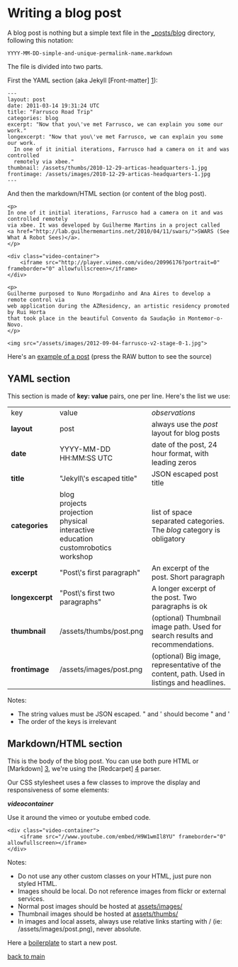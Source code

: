 Writing a blog post
===================

A blog post is nothing but a simple text file in the [_posts/blog](_posts/blog) directory, following this notation:

```
YYYY-MM-DD-simple-and-unique-permalink-name.markdown
```

The file is divided into two parts.

First the YAML section (aka Jekyll [Front-matter] [1]):

```
---
layout: post
date: 2011-03-14 19:31:24 UTC
title: "Farrusco Road Trip"
categories: blog
excerpt: "Now that you\'ve met Farrusco, we can explain you some our work."
longexcerpt: "Now that you\'ve met Farrusco, we can explain you some our work.
  In one of it initial iterations, Farrusco had a camera on it and was controlled
  remotely via xbee."
thumbnail: /assets/thumbs/2010-12-29-articas-headquarters-1.jpg
frontimage: /assets/images/2010-12-29-articas-headquarters-1.jpg
---
```

And then the markdown/HTML section (or content of the blog post).

```
<p>
In one of it initial iterations, Farrusco had a camera on it and was controlled remotely
via xbee. It was developed by Guilherme Martins in a project called
<a href="http://lab.guilhermemartins.net/2010/04/11/swars/">SWARS (See What A Robot Sees)</a>.
</p>

<div class="video-container">
    <iframe src="http://player.vimeo.com/video/20996176?portrait=0" frameborder="0" allowfullscreen></iframe>
</div>

<p>
Guilherme purposed to Nuno Morgadinho and Ana Aires to develop a remote control via
web application during the AZResidency, an artistic residency promoted by Rui Horta
that took place in the beautiful Convento da Saudação in Montemor-o-Novo.
</p>

<img src="/assets/images/2012-09-04-farrusco-v2-stage-0-1.jpg">
```

Here's an [example of a post](_posts/blog/2011-03-14-farrusco-road-trip.markdown) (press the RAW button to see the source)

YAML section
------------

This section is made of **key: value** pairs, one per line. Here's the list we use:

<table>
    <tr>
        <td>key</td>
        <td>value</td>
        <td><em>observations</em></td>
    </tr>
    <tr>
        <td><b>layout</b></td>
        <td>post</td>
        <td>always use the <em>post</em> layout for blog posts</td>
    </tr>
    <tr>
        <td><b>date</b></td>
        <td>YYYY-MM-DD HH:MM:SS UTC</td>
        <td>date of the post, 24 hour format, with leading zeros</td>
    </tr>
    <tr>
        <td><b>title</b></td>
        <td>"Jekyll\'s escaped title"</td>
        <td>JSON escaped post title</td>
    </tr>
    <tr>
        <td><b>categories</b></td>
        <td>blog<br/>projects<br/>projection<br/>physical<br/>interactive<br/>education<br/>customrobotics<br/>workshop</td>
        <td>list of space separated categories. The <em>blog</em> category is obligatory</td>
    </tr>
    <tr>
        <td><b>excerpt</b></td>
        <td>"Post\'s first paragraph"</td>
        <td>An excerpt of the post. Short paragraph</td>
    </tr>
    <tr>
        <td><b>longexcerpt</b></td>
        <td>"Post\'s first two paragraphs"</td>
        <td>A longer excerpt of the post. Two paragraphs is ok</td>
    </tr>
    <tr>
        <td><b>thumbnail</b></td>
        <td>/assets/thumbs/post.png</td>
        <td>(optional) Thumbnail image path. Used for search results and recommendations.</td>
    </tr>
    <tr>
        <td><b>frontimage</b></td>
        <td>/assets/images/post.png</td>
        <td>(optional) Big image, representative of the content, path. Used in listings and headlines.</td>
    </tr>
</table>

Notes:

 * The string values must be JSON escaped. " and ' should become \" and \'
 * The order of the keys is irrelevant

Markdown/HTML section
---------------------

This is the body of the blog post. You can use both pure HTML or [Markdown] [3], we're using the [Redcarpet] [4] parser.

Our CSS stylesheet uses a few classes to improve the display and responsiveness of some elements:

 ___videocontainer___

Use it around the vimeo or youtube embed code.

```
<div class="video-container">
    <iframe src="//www.youtube.com/embed/H9W1wmIl8YU" frameborder="0" allowfullscreen></iframe>
</div>
```

Notes:

 * Do not use any other custom classes on your HTML, just pure non styled HTML.
 * Images should be local. Do not reference images from flickr or external services.
 * Normal post images should be hosted at [assets/images/](assets/images/)
 * Thumbnail images should be hosted at [assets/thumbs/](assets/thumbs/)
 * In images and local assets, always use relative links starting with / (ie: /assets/images/post.png), never absolute.

Here a [boilerplate](_templates/2013-10-31-template-post.markdown) to start a new post.

[back to main](README.md)

  [1]: http://jekyllrb.com/docs/frontmatter/                           "Front-matter"
  [2]: https://help.github.com/articles/github-flavored-markdown       "Github flavored markdown"
  [3]: http://daringfireball.net/projects/markdown/                    "Markdown"
  [4]: https://github.com/vmg/Redcarpet                                "Redcarpet"

